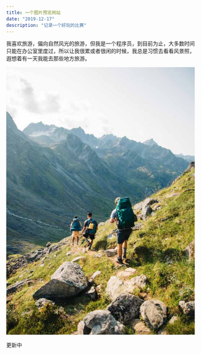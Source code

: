 ```yaml
---
title: 一个图片预览网站
date: "2019-12-17"
description: "记录一个好玩的比赛"
---
```


我喜欢旅游，偏向自然风光的旅游，但我是一个程序员，到目前为止，大多数时间只能在办公室里度过，所以让我很累或者很闲的时候，我总是习惯去看看风景照，遐想着有一天我能去那些地方旅游。

![003](./003.jpg)

更新中
